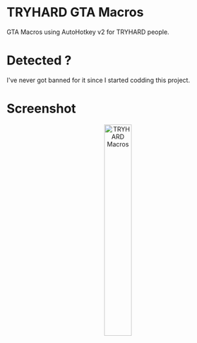 # TRYHARD GTA Macros

GTA Macros using AutoHotkey v2 for TRYHARD people. 

# Detected ?

I've never got banned for it since I started codding this project.

# Screenshot

<div align="center">
  <img src="https://github.com/user-attachments/assets/4b56c046-faf9-4d5a-87b0-dfd61dd17bcb" alt="TRYHARD Macros" style="width: 35%;">
</div>
